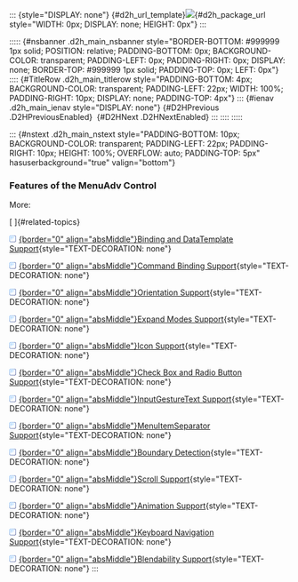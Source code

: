 ::: {style="DISPLAY: none"}
[](ms-xhelp:///?Id=d2h_url_template){#d2h_url_template}![](!package_url!){#d2h_package_url style="WIDTH: 0px; DISPLAY: none; HEIGHT: 0px"}
:::

::::: {#nsbanner .d2h_main_nsbanner style="BORDER-BOTTOM: #999999 1px solid; POSITION: relative; PADDING-BOTTOM: 0px; BACKGROUND-COLOR: transparent; PADDING-LEFT: 0px; PADDING-RIGHT: 0px; DISPLAY: none; BORDER-TOP: #999999 1px solid; PADDING-TOP: 0px; LEFT: 0px"}
:::: {#TitleRow .d2h_main_titlerow style="PADDING-BOTTOM: 4px; BACKGROUND-COLOR: transparent; PADDING-LEFT: 22px; WIDTH: 100%; PADDING-RIGHT: 10px; DISPLAY: none; PADDING-TOP: 4px"}
::: {#ienav .d2h_main_ienav style="DISPLAY: none"}
[](ms-xhelp:///?Id=2abd0b93-83b0-47c6-b1dc-515027edf4c7){#D2HPrevious .D2HPreviousEnabled}  [](ms-xhelp:///?Id=d41dbb7d-6360-4fd1-8c76-e0e880821623){#D2HNext .D2HNextEnabled}
:::
::::
:::::

::: {#nstext .d2h_main_nstext style="PADDING-BOTTOM: 10px; BACKGROUND-COLOR: transparent; PADDING-LEFT: 22px; PADDING-RIGHT: 10px; HEIGHT: 100%; OVERFLOW: auto; PADDING-TOP: 5px" hasuserbackground="true" valign="bottom"}
### Features of the MenuAdv Control

More:

[ ]{#related-topics}

[![](../button.gif){border="0" align="absMiddle"}Binding and DataTemplate Support](ms-xhelp:///?Id=b3c4cfa4-b584-4c31-ae3f-b4bdf56c4069){style="TEXT-DECORATION: none"}

[![](../button.gif){border="0" align="absMiddle"}Command Binding Support](ms-xhelp:///?Id=fe273532-8752-4214-89dc-31b45df97188){style="TEXT-DECORATION: none"}

[![](../button.gif){border="0" align="absMiddle"}Orientation Support](ms-xhelp:///?Id=6ce4af36-1496-4a6a-a9f9-f79bd3318928){style="TEXT-DECORATION: none"}

[![](../button.gif){border="0" align="absMiddle"}Expand Modes Support](ms-xhelp:///?Id=6a3ff325-8141-4ef6-b16f-5ff93d7bcb69){style="TEXT-DECORATION: none"}

[![](../button.gif){border="0" align="absMiddle"}Icon Support](ms-xhelp:///?Id=ef4a1cd1-dfa9-4f42-ba53-d737026653b4){style="TEXT-DECORATION: none"}

[![](../button.gif){border="0" align="absMiddle"}Check Box and Radio Button Support](ms-xhelp:///?Id=c1163eff-4935-4b0b-bce1-8064a8dc8e46){style="TEXT-DECORATION: none"}

[![](../button.gif){border="0" align="absMiddle"}InputGestureText Support](ms-xhelp:///?Id=dc14eef2-b199-442f-9115-7e2e3367d807){style="TEXT-DECORATION: none"}

[![](../button.gif){border="0" align="absMiddle"}MenuItemSeparator Support](ms-xhelp:///?Id=0dc7489d-c035-40c7-9f94-f26b40477b25){style="TEXT-DECORATION: none"}

[![](../button.gif){border="0" align="absMiddle"}Boundary Detection](ms-xhelp:///?Id=7f1804bc-3f19-42f6-8a9d-1119462335df){style="TEXT-DECORATION: none"}

[![](../button.gif){border="0" align="absMiddle"}Scroll Support](ms-xhelp:///?Id=3d2edea1-e3cc-4d58-86b5-6c4533eddda6){style="TEXT-DECORATION: none"}

[![](../button.gif){border="0" align="absMiddle"}Animation Support](ms-xhelp:///?Id=85182303-f2c6-4236-acaf-0d044f60fc2e){style="TEXT-DECORATION: none"}

[![](../button.gif){border="0" align="absMiddle"}Keyboard Navigation Support](ms-xhelp:///?Id=fa184989-9d2c-416a-a285-93e318633bf1){style="TEXT-DECORATION: none"}

[![](../button.gif){border="0" align="absMiddle"}Blendability Support](ms-xhelp:///?Id=cc6f9f2f-eb1c-47ad-94cc-7bf8dd61dd33){style="TEXT-DECORATION: none"}
:::
